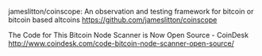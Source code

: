 jameslitton/coinscope: An observation and testing framework for bitcoin or bitcoin based altcoins  https://github.com/jameslitton/coinscope

The Code for This Bitcoin Node Scanner is Now Open Source - CoinDesk  http://www.coindesk.com/code-bitcoin-node-scanner-open-source/
